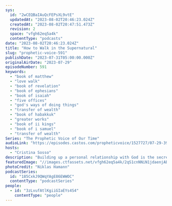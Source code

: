 ```yaml
---
sys:
  id: "2wCEQBaIAuQcFEPsXL9vtE"
  updatedAt: "2023-08-02T20:46:23.024Z"
  createdAt: "2023-08-02T20:47:51.473Z"
  revision: 2
  space: "vfgh62eq5a4k"
  contentType: "podcasts"
date: "2023-08-02T20:46:23.024Z"
title: "How to Walk in the Supernatural"
slug: "prophetic-voice-591"
publishDate: "2023-07-31T05:00:00.000Z"
originalAirDate: "2023-07-29"
episodeNumber: 591
keywords:
  - "book of matthew"
  - "love walk"
  - "book of revelation"
  - "book of ephesians"
  - "book of isaiah"
  - "five offices"
  - "god's ways of doing things"
  - "transfer of wealth"
  - "book of habakkuk"
  - "greater works"
  - "book of ii kings"
  - "book of i samuel"
  - "transfer of wealth"
Series: "The Prophetic Voice of Our Time"
audioLink: "https://episodes.castos.com/propheticvoice/1527727/07-29-39-23-The-Prophetic-Voice-of-our-Time-mixdown-.mp3"
hosts:
  - "Cristina Sosso"
description: "Building up a personal relationship with God is the secret to following God's call on your life. Fall in love with Jesus all over again, and allow the Holy Spirit to be your teacher. Then we will be blessed to be a blessing. Greater works are here, but it is only by our faith and action that we can do this.\n"
featuredImage: "//images.ctfassets.net/vfgh62eq5a4k/2qS1cnNNiN1jdaenjABewg/279cb2bcc0f9d67952422852d2f391e0/niklas-hamann-Cxjh4S2Pmt8-unsplash__1_.jpg"
photoCredit: "Niklas Hamann"
podcastSeries:
  id: "185CxkJ9QWqYAgE86EWWOC"
  contentType: "podcastSeries"
people:
  - id: "3zLvufAtlKgiiGIaEYs4S4"
    contentType: "people"
---
```


